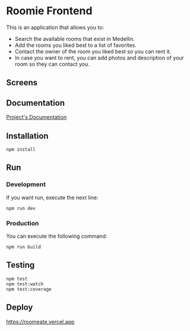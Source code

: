 #  Roomie Frontend

This is an application that allows you to:

* Search the available rooms that exist in Medellin.
* Add the rooms you liked best to a list of favorites.
* Contact the owner of the room you liked best so you can rent it.
* In case you want to rent, you can add photos and description of your room so they can contact you.

## Screens


## Documentation

[Project's Documentation](https://www.notion.so/rommeate/ROOMEATE-667938234447475eb34e458204eed61e)

## Installation

```
npm install
```

## Run

### Development

If you want run, execute the next line:

```
npm run dev

```

### Production

You can execute the following command:

```
npm run build
```

## Testing

```
npm test
npm test:watch
npm test:coverage
```

## Deploy

https://roomeate.vercel.app
